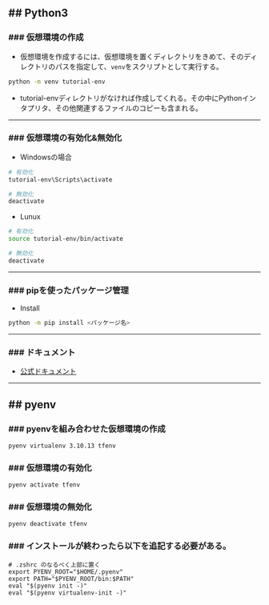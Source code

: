 ## ## Python3
### ### 仮想環境の作成
- 仮想環境を作成するには、仮想環境を置くディレクトリをきめて、そのディレクトリのパスを指定して、`venv`をスクリプトとして実行する。
```sh
python -m venv tutorial-env
```
- tutorial-envディレクトリがなければ作成してくれる。その中にPythonインタプリタ、その他関連するファイルのコピーも含まれる。

---
### ### 仮想環境の有効化&無効化
- Windowsの場合
```powershell
# 有効化
tutorial-env\Scripts\activate

# 無効化
deactivate
```
- Lunux
```sh
# 有効化
source tutorial-env/bin/activate

# 無効化
deactivate
```

---
### ### pipを使ったパッケージ管理
- Install
```sh
python -m pip install <パッケージ名>
```


---
### ### ドキュメント
- [公式ドキュメント](https://docs.python.org/ja/3.13/tutorial/venv.html)
---
## ## pyenv
### ### pyenvを組み合わせた仮想環境の作成
```sh
pyenv virtualenv 3.10.13 tfenv
```

### ### 仮想環境の有効化
```sh
pyenv activate tfenv
```

### ### 仮想環境の無効化
```sh
pyenv deactivate tfenv
```
### ### インストールが終わったら以下を追記する必要がある。
```SH
# .zshrc のなるべく上部に置く
export PYENV_ROOT="$HOME/.pyenv"
export PATH="$PYENV_ROOT/bin:$PATH"
eval "$(pyenv init -)"
eval "$(pyenv virtualenv-init -)"
```
